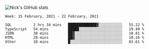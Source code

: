 ![Nick's GitHub stats](https://github-readme-stats.vercel.app/api?username=nickdark&theme=vue&show_icons=true)


<!--START_SECTION:waka-->
```text
Week: 15 February, 2021 - 22 February, 2021

SQL          2 hrs 34 mins   █████████████▓░░░░░░░░░░░   55.22 % 
TypeScript   54 mins         █████░░░░░░░░░░░░░░░░░░░░   19.49 % 
JSON         30 mins         ██▓░░░░░░░░░░░░░░░░░░░░░░   10.81 % 
HTML         28 mins         ██▓░░░░░░░░░░░░░░░░░░░░░░   10.16 % 
Other        10 mins         █░░░░░░░░░░░░░░░░░░░░░░░░   03.61 % 
```
<!--END_SECTION:waka-->

<!--
**nickdark/nickdark** is a ✨ _special_ ✨ repository because its `README.md` (this file) appears on your GitHub profile.

Here are some ideas to get you started:

- 🔭 I’m currently working on ...
- 🌱 I’m currently learning ...
- 👯 I’m looking to collaborate on ...
- 🤔 I’m looking for help with ...
- 💬 Ask me about ...
- 📫 How to reach me: ...
- 😄 Pronouns: ...
- ⚡ Fun fact: ...
-->

